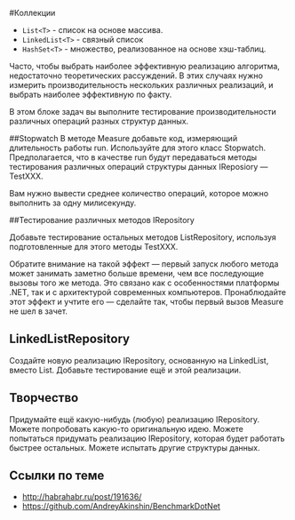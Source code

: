 #Коллекции

* `List<T>` - список на основе массива.
* `LinkedList<T>` - связный список
* `HashSet<T>` - множество, реализованное на основе хэш-таблиц.

Часто, чтобы выбрать наиболее эффективную реализацию алгоритма, недостаточно теоретических рассуждений. В этих случаях нужно измерить производительность нескольких различных реализаций, и выбрать наиболее эффективную по факту.

В этом блоке задач вы выполните тестирование производительности различных операций разных структур данных. 


##Stopwatch
В методе Measure добавьте код, измеряющий длительность работы run. Используйте для этого класс Stopwatсh.
Предполагается, что в качестве run будут передаваться методы тестирования различных операций структуры данных IReposiory — TestXXX.

Вам нужно вывести среднее количество операций, которое можно выполнить за одну милисекунду.

##Тестирование различных методов IRepository

Добавьте тестирование остальных методов ListRepository, используя подготовленные для этого методы TestXXX.

Обратите внимание на такой эффект — первый запуск любого метода может занимать заметно больше времени, чем все последующие вызовы того же метода. Это связано как с особенностями платформы .NET, так и с архитектурой современных компьютеров. Пронаблюдайте этот эффект и учтите его — сделайте так, чтобы первый вызов Measure не шел в зачет.


## LinkedListRepository
Создайте новую реализацию IRepository, основанную на LinkedList<int>, вместо List<int>.
Добавьте тестирование ещё и этой реализации.

## Творчество
Придумайте ещё какую-нибудь (любую) реализацию IRepository. 
Можете попробовать какую-то оригинальную идею. Можете попытаться придумать реализацию IRepository, 
которая будет работать быстрее остальных. Можете испытать другие структуры данных.

## Ссылки по теме
* http://habrahabr.ru/post/191636/
* https://github.com/AndreyAkinshin/BenchmarkDotNet
